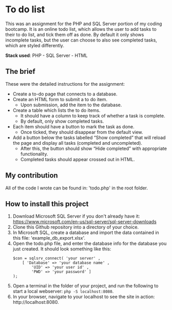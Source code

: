 # To do list

This was an assignment for the PHP and SQL Server portion of my coding bootcamp. It is an online todo list, which allows the user to add tasks to their to do list, and tick them off as done. By default it only shows incomplete tasks, but the user can choose to also see completed tasks, which are styled differently.

**Stack used**: PHP - SQL Server - HTML

## The brief
These were the detailed instructions for the assignment:
- Create a to-do page that connects to a database.
- Create an HTML form to submit a to do item. 
    - Upon submission, add the item to the database.
- Create a table which lists the to do items. 
    - It should have a column to keep track of whether a task is complete. 
    - By default, only show completed tasks.
- Each item should have a button to mark the task as done. 
    - Once ticked, they should disappear from the default view.
- Add a button below the tasks labelled “Show completed” that will reload the page and display all tasks (completed and uncompleted). 
    - After this, the button should show “Hide completed” with appropriate functionality.
    - Completed tasks should appear crossed out in HTML.

## My contribution
All of the code I wrote can be found in: 'todo.php' in the root folder.

## How to install this project
1. Download Microsoft SQL Server if you don't already have it: https://www.microsoft.com/en-us/sql-server/sql-server-downloads
2. Clone this Github repository into a directory of your choice.
3. In Microsoft SQL, create a database and import the data contained in this file: 'example_db_export.xlsx'.
4. Open the todo.php file, and enter the database info for the database you just created. It should look something like this:
    ```
    $con = sqlsrv_connect( 'your server' ,
        [ 'Database' => 'your database name' ,
            'UID' => 'your user id' ,
            'PWD' => 'your password' ]
    ); 
    ```
5. Open a terminal in the folder of your project, and run the following to start a local webserver: `php -S localhost:8080`.
6. In your browser, navigate to your localhost to see the site in action: http://localhost:8080.

